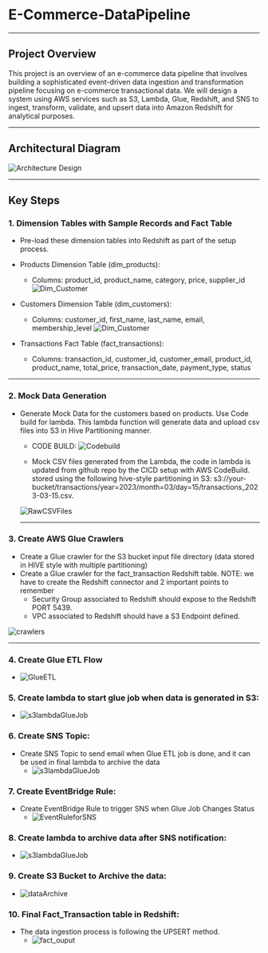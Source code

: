 # E-Commerce-DataPipeline
***
## Project Overview
This project is an overview of an e-commerce data pipeline that involves building a sophisticated event-driven data ingestion and transformation pipeline focusing on e-commerce transactional data.
We will design a system using AWS services such as S3, Lambda, Glue, Redshift, and SNS to ingest, transform, validate, and upsert data into Amazon Redshift for analytical purposes.
***


## Architectural Diagram
![Architecture Design](https://github.com/yash872/E-Commerce-DataPipeline/blob/main/Images/Dim_Customer.JPG)

***

## Key Steps
### 1. Dimension Tables with Sample Records and Fact Table 
- Pre-load these dimension tables into Redshift as part of the setup process.
- Products Dimension Table (dim_products):
    - Columns: product_id, product_name, category, price, supplier_id
      ![Dim_Customer](https://github.com/yash872/E-Commerce-DataPipeline/blob/main/Images/Dim_Product.JPG)
      
- Customers Dimension Table (dim_customers):
    - Columns: customer_id, first_name, last_name, email, membership_level
      ![Dim_Customer](https://github.com/yash872/E-Commerce-DataPipeline/blob/main/Images/Dim_Customer.JPG)

- Transactions Fact Table (fact_transactions):
    - Columns: transaction_id, customer_id, customer_email, product_id, product_name, total_price, transaction_date, payment_type, status   


***

### 2. Mock Data Generation
- Generate Mock Data for the customers based on products. Use Code build for lambda. This lambda function will generate data and upload csv files into S3 in Hive
Partitioning manner.
  - CODE BUILD:
  ![Codebuild](https://github.com/yash872/E-Commerce-DataPipeline/blob/main/Images/codebuild.JPG)
  
  - Mock CSV files generated from the Lambda, the code in lambda is updated from github repo by the CICD setup with AWS CodeBuild.
  stored using the following hive-style partitioning in S3: 
  s3://your-bucket/transactions/year=2023/month=03/day=15/transactions_2023-03-15.csv.

   ![RawCSVFiles](https://github.com/yash872/E-Commerce-DataPipeline/blob/main/Images/RawCSVFiles.JPG)
  
  ***

### 3. Create AWS Glue Crawlers
- Create a Glue crawler for the S3 bucket input file directory (data stored in HIVE style with multiple partitioning)
- Create a Glue crawler for the fact_transaction Redshift table.
  NOTE: we have to create the Redshift connector and 2 important points to remember
  - Security Group associated to Redshift should expose to the Redshift PORT 5439.
  - VPC associated to Redshift should have a S3 Endpoint defined.

![crawlers](https://github.com/yash872/E-Commerce-DataPipeline/blob/main/Images/crawlers.JPG)

  ***

### 4. Create Glue ETL Flow
- ![GlueETL](https://github.com/yash872/E-Commerce-DataPipeline/blob/main/Images/GlueETLJob.JPG)


### 5. Create lambda to start glue job when data is generated in S3:
- ![s3lambdaGlueJob](https://github.com/yash872/E-Commerce-DataPipeline/blob/main/Images/s3lambdaGlueJob.JPG)

### 6. Create SNS Topic:
- Create SNS Topic to send email when Glue ETL job is done, and it can be used in final 
lambda to archive the data
  - ![s3lambdaGlueJob](https://github.com/yash872/E-Commerce-DataPipeline/blob/main/Images/GlueJobNotification.JPG)

### 7. Create EventBridge Rule:
- Create EventBridge Rule to trigger SNS when Glue Job Changes Status
  - ![EventRuleforSNS](https://github.com/yash872/E-Commerce-DataPipeline/blob/main/Images/EventRuleforSNS.JPG)

### 8. Create lambda to archive data after SNS notification:
- ![s3lambdaGlueJob](https://github.com/yash872/E-Commerce-DataPipeline/blob/main/Images/s3lambdaGlueJob.JPG)

### 9. Create S3 Bucket to Archive the data:
- ![dataArchive](https://github.com/yash872/E-Commerce-DataPipeline/blob/main/Images/dataArchive.JPG)

### 10. Final Fact_Transaction table in Redshift:
- The data ingestion process is following the UPSERT method.
  - ![fact_ouput](https://github.com/yash872/E-Commerce-DataPipeline/blob/main/Images/fact_ouput.JPG)